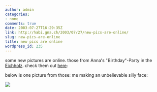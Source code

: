 ```yaml
---
author: admin
categories:
- none
comments: true
date: 2003-07-27T16:29:35Z
link: http://habi.gna.ch/2003/07/27/new-pics-are-online/
slug: new-pics-are-online
title: new pics are online
wordpress_id: 235
---
```


some new pictures are online. those from Anna's "Birthday"-Party in the [Eichholz](http://www.campingeichholz.ch/).
check them out [here](http://habi.gna.ch/pics/GeburiAnna/):  


below is one picture from those: me making an unbelievable silly face:  

[![](http://habi.gna.ch/blog/images/DSC01786-tm.jpg)](http://habi.gna.ch/blog/images/DSC01786.jpg)
